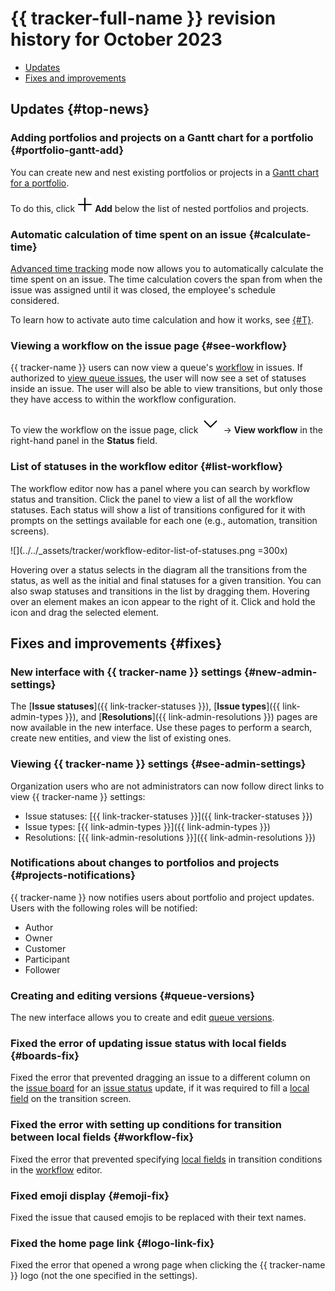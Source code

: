 # {{ tracker-full-name }} revision history for October 2023

* [Updates](#top-news)
* [Fixes and improvements](#fixes)

## Updates {#top-news}

### Adding portfolios and projects on a Gantt chart for a portfolio {#portfolio-gantt-add}

You can create new and nest existing portfolios or projects in a [Gantt chart for a portfolio](../gantt/portfolio.md).

To do this, click ![](../../_assets/tracker/svg/add-task.svg) **Add** below the list of nested portfolios and projects.

### Automatic calculation of time spent on an issue {#calculate-time}

[Advanced time tracking](../user/time-spent.md#extended-spent-time) mode now allows you to automatically calculate the time spent on an issue. The time calculation covers the span from when the issue was assigned until it was closed, the employee's schedule considered.

To learn how to activate auto time calculation and how it works, see [{#T}](../manager/queue-spent-time.md).

### Viewing a workflow on the issue page {#see-workflow}

{{ tracker-name }} users can now view a queue's [workflow](../manager/workflow.md) in issues. If authorized to [view queue issues](../manager/queue-access.md#acces-types), the user will now see a set of statuses inside an issue. The user will also be able to view transitions, but only those they have access to within the workflow configuration.

To view the workflow on the issue page, click ![](../../_assets/tracker/svg/arrow.svg) → **View workflow** in the right-hand panel in the **Status** field.

### List of statuses in the workflow editor {#list-workflow}

The workflow editor now has a panel where you can search by workflow status and transition. Click the panel to view a list of all the workflow statuses. Each status will show a list of transitions configured for it with prompts on the settings available for each one (e.g., automation, transition screens).

![](../../_assets/tracker/workflow-editor-list-of-statuses.png =300x)

Hovering over a status selects in the diagram all the transitions from the status, as well as the initial and final statuses for a given transition. You can also swap statuses and transitions in the list by dragging them. Hovering over an element makes an icon appear to the right of it. Click and hold the icon and drag the selected element.

## Fixes and improvements {#fixes}

### New interface with {{ tracker-name }} settings {#new-admin-settings}

The [**Issue statuses**]({{ link-tracker-statuses }}), [**Issue types**]({{ link-admin-types }}), and [**Resolutions**]({{ link-admin-resolutions }}) pages are now available in the new interface. Use these pages to perform a search, create new entities, and view the list of existing ones.

### Viewing {{ tracker-name }} settings {#see-admin-settings}

Organization users who are not administrators can now follow direct links to view {{ tracker-name }} settings:

* Issue statuses: [{{ link-tracker-statuses }}]({{ link-tracker-statuses }})
* Issue types: [{{ link-admin-types }}]({{ link-admin-types }})
* Resolutions: [{{ link-admin-resolutions }}]({{ link-admin-resolutions }})




### Notifications about changes to portfolios and projects {#projects-notifications}

{{ tracker-name }} now notifies users about portfolio and project updates. Users with the following roles will be notified:
* Author
* Owner
* Customer
* Participant
* Follower


### Creating and editing versions {#queue-versions}

The new interface allows you to create and edit [queue versions](../manager/versions.md).

### Fixed the error of updating issue status with local fields {#boards-fix}

Fixed the error that prevented dragging an issue to a different column on the [issue board](../manager/agile-new.md) for an [issue status](../manager/workflow-status-edit.md) update, if it was required to fill a [local field](../local-fields.md) on the transition screen.

### Fixed the error with setting up conditions for transition between local fields {#workflow-fix}

Fixed the error that prevented specifying [local fields](../local-fields.md) in transition conditions in the [workflow](../manager/workflow.md) editor.

### Fixed emoji display {#emoji-fix}

Fixed the issue that caused emojis to be replaced with their text names.

### Fixed the home page link {#logo-link-fix}

Fixed the error that opened a wrong page when clicking the {{ tracker-name }} logo (not the one specified in the settings).